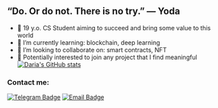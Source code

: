 ## “Do. Or do not. There is no try.” — Yoda

- 🦋 19 y.o. CS Student aiming to succeed and bring some value to this world
- 🌱 I’m currently learning: blockchain, deep learning
- 👯 I’m looking to collaborate on: smart contracts, NFT
- 🌻 Potentially interested to join any project that I find meaningful
[![Daria's GitHub stats](https://github-readme-stats.vercel.app/api?username=dariakhaetskaya&show_icons=true&theme=radical)](https://github.com/anuraghazra/github-readme-stats)

### Contact me:
[![Telegram Badge](https://img.shields.io/badge/-Telegram-0088cc?style=flat&logo=Telegram&logoColor=white&color=9cf)](https://t.me/fryrey)
[![Email Badge](https://img.shields.io/badge/-Email-0088cc?style=flat&logo=Gmail&logoColor=white&color=red)](https://dariakhaetskaya@gmail.com)
